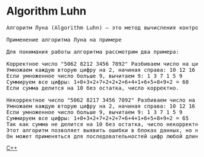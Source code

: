 # Algorithm Luhn
<pre>
Алгоритм Луна (Algorithm Luhn) — это метод вычисления контрольной цифры для числа, соответствующего стандарту ISO/IEC 7812. Он не является криптографическим средством и служит для выявления ошибок, вызванных случайным искажением данных, например, при ручном вводе номера карты.

Применение алгоритма Луна на примере

Для понимания работы алгоритма рассмотрим два примера:

Корректное число "5062 8212 3456 7892" Разбиваем число на цифры: 5 0 6 2 8 2 1 2 3 4 5 6 7 8 9 2
Умножаем каждую вторую цифру на 2, начиная справа: 10 12 16 2 6 10 14 18
Если умноженное число больше 9, вычитаем 9: 1 3 7 1 5 9
Суммируем все цифры: 1+0+3+2+7+2+2+2+6+4+1+6+5+8+9+2 = 60
Если сумма делится на 10 без остатка, число корректно.
  
Некорректное число "5062 8217 3456 7892" Разбиваем число на цифры: 5 0 6 2 8 2 1 7 3 4 5 6 7 8 9 2
Умножаем каждую вторую цифру на 2, начиная справа: 10 12 16 2 6 10 14 18
Если умноженное число больше 9, вычитаем 9: 1 3 7 1 5 9
Суммируем все цифры: 1+0+3+2+7+2+2+7+6+4+1+6+5+8+9+2 = 65
Так как сумма не делится на 10 без остатка, число некорректно.
Этот алгоритм позволяет выявить ошибки в блоках данных, но не может их исправить.
Он может применяться для последовательностей цифр любой длины.
</pre>
[C++](https://img.shields.io/badge/c++-%2300599C.svg?style=for-the-badge&logo=c%2B%2B&logoColor=white)
